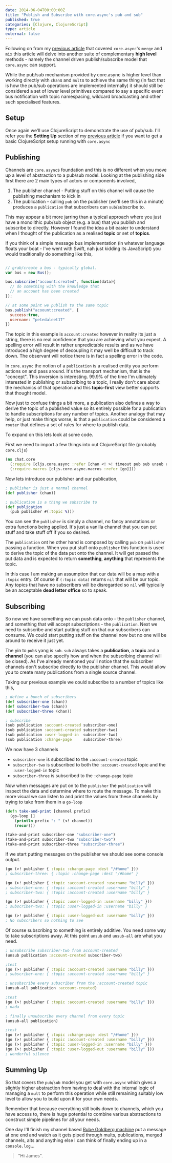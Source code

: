 ```yaml
---
date: 2014-06-04T00:00:00Z
title: "Publish and Subscribe with core.async's pub and sub"
published: true
categories: [Clojure, ClojureScript]
type: article
external: false
---
```


Following on from my [previous article](/blog/2014/06/01/combining-and-controlling-channels-with-core-dot-asyncs-merge-and-mix/) that covered `core.async`'s  `merge` and `mix` this article will delve into another suite of complementary __high level__ methods  - namely the channel driven publish/subscribe model that `core.async` can support.

While the pub/sub mechanism provided by core.async is higher level than working directly with `chan`s and `mult`s to achieve the same thing (in fact that is how the pub/sub operations are implemented internally) it should still be considered a set of lower level primitives compared to say a specific event bus notification with topic namespacing, wildcard broadcasting and other such specialised features.

## Setup

Once again we'll use ClojureScript to demonstrate the use of pub/sub.  I'll refer you the __Setting Up__ section of my [previous article](/blog/2014/06/01/combining-and-controlling-channels-with-core-dot-asyncs-merge-and-mix/) if you want to get a basic ClojureScript setup running with `core.async`

## Publishing

Channels are `core.async`s foundation and this is no different when you move up a level of abstraction to a pub/sub model.  Looking at the publishing side first there are 2 main types of actors or components involved,

1. The publisher channel - Putting stuff on this channel will cause the publishing mechanism to kick in
2. The publication - calling `pub` on the publisher (we'll see this in a minute) produces a `publication` that subscribers can `sub`/subscribe to.

This may appear a bit more jarring than a typical approach where you just have a monolithic pub/sub object (e.g. a bus) that you publish and subscribe to directly.  However I found the idea a bit easier to understand when I thought of the publication as a realised __topic__ or set of __topics__.  

If you think of a simple message bus implementation (in whatever language floats your boat - I've went with Swift, nah just kidding its JavaScript) you would traditionally do something like this,

```javascript

// grab/create a bus - typically global.
var bus = new Bus();

bus.subscribe("account:created", function(data){
  // do something with the knowledge that 
  // an account has been created
});

// at some point we publish to the same topic
bus.publish("acoount:created", { 
  success:true, 
  username: "petedaleet17" 
})
```

The topic in this example is `account:created` however in reality its just a string, there is no real confidence that you are achieving  what you expect. A spelling error will result in rather unpredictable results and as we have introduced a high degree of decoupling it may well be difficult to track down.  The observant will notice there is in fact a spelling error in the code.

In `core.async` the notion of a `publication` is a realised entity you perform actions on and pass around.  It's the transport mechanism, that is the "concept".  This inversion is interesting.  99.9% of the time I'm ultimately interested in publishing or subscribing to a topic, I really don't care about the mechanics of that operation and this __topic-first__ view better supports that thought model.  

Now just to confuse things a bit more, a publication also defines a way to derive the topic of a published value so its entirely possible for a publication to handle subscriptions for any number of topics.  Another analogy that may help, or just make things worse, is that a `publication` could be considered a `router` that defines a set of rules for where to publish data.

To expand on this lets look at some code.

First we need to import a few things into out ClojureScript file (probably `core.cljs`)

```clojure
(ns chat.core
  (:require [cljs.core.async :refer [chan <! >! timeout pub sub unsub unsub-all]])
  (:require-macros [cljs.core.async.macros :refer [go]]))
```

Now lets introduce our publisher and our publication,

```clojure
; publisher is just a normal channel
(def publisher (chan))

; publication is a thing we subscribe to
(def publication 
  (pub publisher #(:topic %)))
```

You can see the `publisher` is simply a channel, no fancy annotations or extra functions being applied.  It's just a vanilla channel that you can put stuff and take stuff off if you so desired.

The `publication` ont he other hand is composed by calling `pub` on `publisher` passing a function.  When you put stuff onto `publisher` this function is used to derive the topic of the data put onto the channel.  It will get passed the put data and is expected to return __something__, __anything__ that represents the topic.  

In this case I am making an assumption that our data will be a map with a `:topic` entry.  Of course if `(:topic data)` returns `nil` that will be our topic.  Any topics that have no subscribers will be disregarded so `nil` will typically be an acceptable __dead letter office__ so to speak.

## Subscribing

So now we have something we can push data onto - the `publisher` channel, and something that will accept subscriptions - the `publication`.  Next we need to subscribe and start putting stuff on that our subscribers can consume.  We could start putting stuff on the channel now but no one will be around to receive it just yet.

The yin to `pub`s yang is `sub`.  `sub` always takes a __publication__, a __topic__ and a __channel__ (you can also specify how and when the subscribing channel will be closed).  As I've already mentioned you'll notice that the subscriber channels don't subscribe directly to the publisher channel.  This would allow you to create many publications from a single source channel.  

Taking our previous example we could subscribe to a number of topics like this,

```clojure
; define a bunch of subscribers
(def subscriber-one (chan))
(def subscriber-two (chan))
(def subscriber-three (chan))

; subscribe
(sub publication :account-created subscriber-one)
(sub publication :account-created subscriber-two)
(sub publication :user-logged-in  subscriber-two)
(sub publication :change-page     subscriber-three)
```

We now have 3 channels

- `subscriber-one` is subscribed to the `:account-created` topic
- `subscriber-two` is subscribed to both the `:account-created` topic and the `:user-logged-in` topic
- `subscriber-three` is subscribed to the `:change-page` topic

Now when messages are put on to the `publisher` the `publication` will inspect the data and determine where to route the message.  To make this more visual we can listen to and print the values from these channels by trying to take from them in a `go-loop`

```clojure
(defn take-and-print [channel prefix]
  (go-loop []
    (println prefix ": " (<! channel))
    (recur)))

(take-and-print subscriber-one "subscriber-one")    
(take-and-print subscriber-two "subscriber-two")
(take-and-print subscriber-three "subscriber-three")
```

If we start putting messages on the publisher we should see some console output.

```clojure
(go (>! publisher { :topic :change-page :dest "/#home" }))
; subscriber-three: { :topic :change-page :dest "/#home" }

(go (>! publisher { :topic :account-created :username "billy" }))
; subscriber-one: { :topic :account-created :username "billy" }
; subscriber-two: { :topic :account-created :username "billy" }

(go (>! publisher { :topic :user-logged-in :username "billy" }))
; subscriber-two: { :topic :user-logged-in :username "billy" }

(go (>! publisher { :topic :user-logged-out :username "billy" }))
; No subscribers so nothing to see
```

Of course subscribing to something is entirely additive.  You need some way to take subscriptions away.  At this point `unsub` and `unsub-all` are what you need.

```clojure
; unsubscribe subscriber-two from account-created
(unsub publication :account-created subscriber-two)

;test
(go (>! publisher { :topic :account-created :username "billy" }))
; subscriber-one: { :topic :account-created :username "billy" }

; unsubscribe every subscriber from the :account-created topic
(unsub-all publication :account-created)

;test
(go (>! publisher { :topic :account-created :username "billy" }))
; nada

; finally unsubscribe every channel from every topic
(unsub-all publication)

;test
(go (>! publisher { :topic :change-page :dest "/#home" }))
(go (>! publisher { :topic :account-created :username "billy" }))
(go (>! publisher { :topic :user-logged-in :username "billy" }))
(go (>! publisher { :topic :user-logged-out :username "billy" }))
; wonderful silence
```

## Summing Up

So that covers the `pub`/`sub` model you get with `core.async` which gives a slightly higher abstraction from having to deal with the internal logic of managing a `mult` to perform this operation while still remaining suitably low level to allow you to build upon it for your own needs.

Remember that because everything still boils down to channels, which you have access to, there is huge potential to combine various abstractions to construct simple pipelines for all your needs.  

One day I'll finish my channel based [Rube Goldberg machine](https://en.wikipedia.org/wiki/Rube_Goldberg_machine) put a message at one end and watch as it gets piped through mults, publications, merged channels, alts and anything else I can think of finally ending up in a `console.log`...

> "Hi James".
